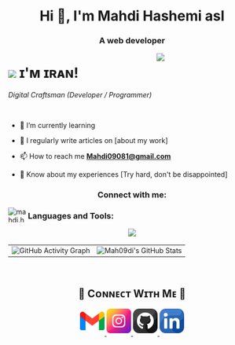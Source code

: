 <h1 align="center">Hi 👋, I'm Mahdi Hashemi asl</h1>
<h3 align="center">A web developer</h3>
<div>
  <img align="right" width="40%" src="https://owlbertsio-resized.s3.amazonaws.com/Popper.psd.full.png">
</div>

# <img src="https://emojis.slackmojis.com/emojis/images/1531849430/4246/blob-sunglasses.gif?1531849430" width="30"/> ɪ'ᴍ ɪʀᴀɴ! 
*Digital Craftsman (Developer / Programmer)*
<br /> 
<p align="left"> <a href="https://twitter.com/" target="blank"><img src="https://img.shields.io/twitter/follow/?logo=twitter&style=for-the-badge" alt="" /></a> </p>
 
- 🌱 I’m currently learning

- 📝 I regularly write articles on [about my work]

- 📫 How to reach me **Mahdi09081@gmail.com**

- 📄 Know about my experiences [Try hard, don't be disappointed]

<h3 align="center">Connect with me:</h3>
<p align="left">
<a href="https://instagram.com/mahdi.hash.emi" target="blank"><img align="left" src="https://raw.githubusercontent.com/rahuldkjain/github-profile-readme-generator/master/src/images/icons/Social/instagram.svg" alt="mahdi.hash.emi" height="30" width="40" /></a>



<h3 align="left">Languages and Tools:</h3>

<p align="center">
  

<p align="center"> <a href="https://skillicons.dev"> <img src="https://skillicons.dev/icons?i=js,html,css,sass,tailwindcss,react,npm,pnpm,yarn,git,github" /> </a> </p>

<table align="center">
  <tr>
    <td>
      <img src="https://github-readme-activity-graph.vercel.app/graph?username=Mah09di&bg_color=00008B&color=FFFFFF&line=FFFFFF&point=FFFFFF&area=true&hide_border=true" alt="GitHub Activity Graph" width="400">
    </td>
    <td>
      <img src="https://github-readme-stats.vercel.app/api?username=Mah09di&theme=onedark&show_icons=true&hide_border=true&count_private=true" alt="Mah09di's GitHub Stats" />
    </td>
  </tr>
</table>
<br/>

<h2 align="center">🤝 Cᴏɴɴᴇᴄᴛ Wɪᴛʜ Mᴇ 🤝 </h2>
<div align="center">
  
<a href="mailto:kirannaragund197@gmail.com" target="_blank">
<img src="./gmail.png" width=50 height=50 alt="Mahdi09081@gmail.com" style="margin-bottom: 5px;" />
</a>

<a href="https://www.instagram.com/" target="_blank">
<img src="./instagram.png" width=50 height=50 alt="" style="margin-bottom: 5px;" />
</a>

<a href="https://www.githubcom/Mah09di" target="_blank">
<img src="./github.png" width=50 height=50 alt="Mah09di" style="margin-bottom: 5px;" />
</a>

<a href="https://www.linkedin.com/" target="_blank">
<img src="./linkedin.png" width=50 height=50 alt="" style="margin-bottom: 5px;" />
</a>

</div>
